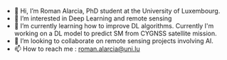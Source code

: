 - 👋 Hi, I’m Roman Alarcia, PhD student at the University of Luxembourg.
- 👀 I’m interested in Deep Learning and remote sensing
- 🌱 I’m currently learning how to improve DL algorithms. Currently I'm working on a DL model to predict SM from CYGNSS satellite mission.
- 💞️ I’m looking to collaborate on remote sensing projects involving AI.
- 📫 How to reach me : roman.alarcia@uni.lu

<!---
el-roman-esta-aqui/el-roman-esta-aqui is a ✨ special ✨ repository because its `README.md` (this file) appears on your GitHub profile.
You can click the Preview link to take a look at your changes.
--->
